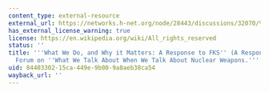 ```yaml
---
content_type: external-resource
external_url: https://networks.h-net.org/node/28443/discussions/32070/%E2%80%9Cwhat-we-do-and-why-it-matters-response-fks%E2%80%9D-response-h-diploissf
has_external_license_warning: true
license: https://en.wikipedia.org/wiki/All_rights_reserved
status: ''
title: '''What We Do, and Why it Matters: A Response to FKS'' (A Response to H-Diplo/ISSF
  Forum on ''What We Talk About When We Talk About Nuclear Weapons.'''
uid: 84403302-15ca-449e-9b00-9a8aeb38ca54
wayback_url: ''
---
```

